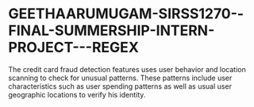 # GEETHAARUMUGAM-SIRSS1270--FINAL-SUMMERSHIP-INTERN-PROJECT---REGEX
The credit card fraud detection features uses user behavior and location scanning to check for unusual patterns. These patterns include user characteristics such as user spending patterns as well as usual user geographic locations to verify his identity.
